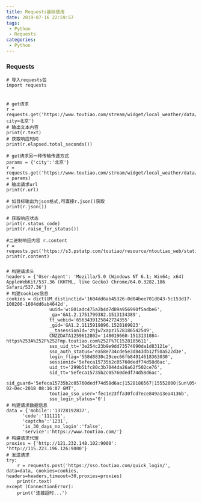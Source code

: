 ```yaml
---
title: Requests基础使用
date: 2019-07-16 22:59:57
tags:
 - Python
 - Requests
categories:
 - Python
---
```


### Requests
    # 导入requests包
    import requests
######
    # get请求
    r = requests.get('https://www.toutiao.com/stream/widget/local_weather/data/?city=北京')
    # 输出文本内容
    print(r.text)
    # 获取响应时间
    print(r.elapsed.total_seconds())

    # get请求另一种传输传递方式
    params = {'city':'北京'}
    r = requests.get('https://www.toutiao.com/stream/widget/local_weather/data/',params = params)
    # 输出请求url
    print(r.url)

    # 如目标输出为json格式,可直接r.json()获取
    print(r.json())

    # 获取响应状态
    print(r.status_code)
    print(r.raise_for_status())

    #二进制响应内容 r.content
    r = requests.get('https://s3.pstatp.com/toutiao/resource/ntoutiao_web/static/image/logo_201f80d.png')
    print(r.content)
#####
    # 构建请求头
    headers = {'User-Agent': 'Mozilla/5.0 (Windows NT 6.1; Win64; x64) AppleWebKit/537.36 (KHTML, like Gecko) Chrome/64.0.3282.186 Safari/537.36'}
    # 构建cookies信息
    cookies = dict(UM_distinctid='1604dd6ab45326-0d04bee701d043-5c153d17-100200-1604dd6ab4642d',
                    uuid='w:801adc475a2b4d7d89a956990f5adbe6',
                    _ga='GA1.2.1751799382.1513134389',
                    tt_webid='6563439125842724355',
                    _gid='GA1.2.1115919896.1528169823',
                    __tasessionId='zhjw7xapz1528186542549',
                    CNZZDATA1259612802='148019660-1513131084-https%253A%252F%252Fmp.toutiao.com%252F%7C1528185611',
                    sso_uid_tt='3e254c23b9e9dd73574090da1d83121e',
                    sso_auth_status='ea58e734cde5e3d843db12f50a522d3e',
                    login_flag='558d8830c29cec66fb84914618363030',
                    sessionid='5efeca15735b2c05760dedf74d58d6ac',
                    uid_tt='299b51fc80c3b7044da26a62f502ce76',
                    sid_tt='5efeca15735b2c05760dedf74d58d6ac',
                    sid_guard='5efeca15735b2c05760dedf74d58d6ac|1528186567|15552000|Sun\054 02-Dec-2018 08:16:07 GMT',
                    toutiao_sso_user='fec1e23ffa30fcd7ece849a13ea4136b',
                    sso_login_status='0')
    # 构建请求数据信息
    data = {'mobile':'13728192837',
          'code':'111111',
          'captcha':'1231',
          'is_30_days_no_login':'false',
          'service':'https://www.toutiao.com/'}
    # 构建请求代理
    proxies = {'http://121.232.148.102:9000': 'http://115.223.196.126:9000'}
    # 发送请求
    try:
        r = requests.post('https://sso.toutiao.com/quick_login/', data=data, cookies=cookies, headers=headers,timeout=30,proxies=proxies)
        print(r.text)
    except (ConnectionError):
        print('连接超时...')
